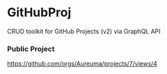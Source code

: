 # GitHubProj
CRUD toolkit for GitHub Projects (v2) via GraphQL API


### Public Project

https://github.com/orgs/Aureuma/projects/7/views/4

